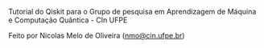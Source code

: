 Tutorial do Qiskit para o Grupo de pesquisa em Aprendizagem de Máquina e Computação Quântica - CIn UFPE

Feito por Nicolas Melo de Oliveira (nmo@cin.ufpe.br)
